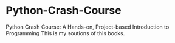# Python-Crash-Course
Python Crash Course: A Hands-on, Project-based Introduction to Programming
This is my soutions of this books.
